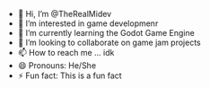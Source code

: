 - 👋 Hi, I’m @TheRealMidev
- 👀 I’m interested in game developmenr
- 🌱 I’m currently learning the Godot Game Engine
- 💞️ I’m looking to collaborate on game jam projects
- 📫 How to reach me ... idk
- 😄 Pronouns: He/She
- ⚡ Fun fact: This is a fun fact

<!---
TheRealMidev/TheRealMidev is a ✨ special ✨ repository because its `README.md` (this file) appears on your GitHub profile.
You can click the Preview link to take a look at your changes.
--->
